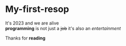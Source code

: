 # My-first-resop
It's 2023 and we are alive  
**programming** is not just a ~~job~~ it's also an *entertainment* 

Thanks for **reading**
